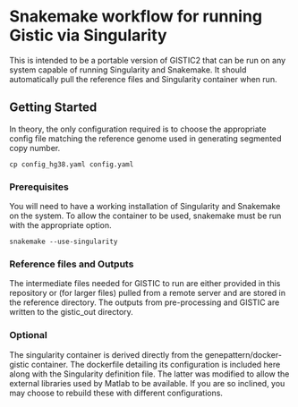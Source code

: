 # Snakemake workflow for running Gistic via Singularity

This is intended to be a portable version of GISTIC2 that can be run on any system capable of running Singularity and Snakemake. It should automatically pull the reference files and Singularity container when run.

## Getting Started

In theory, the only configuration required is to choose the appropriate config file matching the reference genome used in generating segmented copy number. 

```cp config_hg38.yaml config.yaml```

### Prerequisites

You will need to have a working installation of Singularity and Snakemake on the system. To allow the container to be used, snakemake must be run with the appropriate option. 

```
snakemake --use-singularity
```

### Reference files and Outputs

The intermediate files needed for GISTIC to run are either provided in this repository or (for larger files) pulled from a remote server and are stored in the reference directory. The outputs from pre-processing and GISTIC are written to the gistic_out directory. 

### Optional

The singularity container is derived directly from the genepattern/docker-gistic container. The dockerfile detailing its configuration is included here along with the Singularity definition file. The latter was modified to allow the external libraries used by Matlab to be available. If you are so inclined, you may choose to rebuild these with different configurations. 
